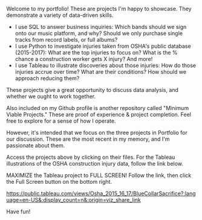 Welcome to my portfolio! These are projects I'm happy to showcase. They demonstrate a variety of data-driven skills.

- I use SQL to answer business inquiries: Which bands should we sign onto our music platform, and why? Should we only purchase single tracks from record labels, or full albums?
- I use Python to investigate injuries taken from OSHA's public database (2015-2017): What are the top injuries to focus on? What is the % chance a construction worker gets X injury? And more!
- I use Tableau to illustrate discoveries about those injuries: How do those injuries accrue over time? What are their conditions? How should we approach reducing them?

These projects give a great opportunity to discuss data analysis, and whether we ought to work together.

Also included on my Github profile is another repository called "Minimum Viable Projects." These are proof of experience & project completion. Feel free to explore for a sense of how I operate.

However, it's intended that we focus on the three projects in Portfolio for our discussion. These are the most recent in my memory, and I'm passionate about them.

Access the projects above by clicking on their files. For the Tableau illustrations of the OSHA construction injury data, follow the link below.

MAXIMIZE the Tableau project to FULL SCREEN! Follow the link, then click the Full Screen button on the bottom right.

https://public.tableau.com/views/Osha_2015_16_17/BlueCollarSacrifice?:language=en-US&:display_count=n&:origin=viz_share_link

Have fun!
